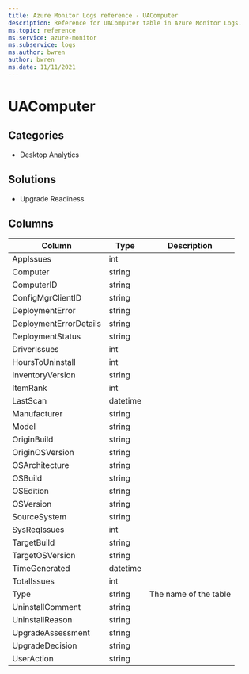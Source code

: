 ```yaml
---
title: Azure Monitor Logs reference - UAComputer
description: Reference for UAComputer table in Azure Monitor Logs.
ms.topic: reference
ms.service: azure-monitor
ms.subservice: logs
ms.author: bwren
author: bwren
ms.date: 11/11/2021
---
```


# UAComputer

 

## Categories

- Desktop Analytics
## Solutions

- Upgrade Readiness




## Columns

| Column | Type | Description |
| --- | --- | --- |
| AppIssues | int |  |
| Computer | string |  |
| ComputerID | string |  |
| ConfigMgrClientID | string |  |
| DeploymentError | string |  |
| DeploymentErrorDetails | string |  |
| DeploymentStatus | string |  |
| DriverIssues | int |  |
| HoursToUninstall | int |  |
| InventoryVersion | string |  |
| ItemRank | int |  |
| LastScan | datetime |  |
| Manufacturer | string |  |
| Model | string |  |
| OriginBuild | string |  |
| OriginOSVersion | string |  |
| OSArchitecture | string |  |
| OSBuild | string |  |
| OSEdition | string |  |
| OSVersion | string |  |
| SourceSystem | string |  |
| SysReqIssues | int |  |
| TargetBuild | string |  |
| TargetOSVersion | string |  |
| TimeGenerated | datetime |  |
| TotalIssues | int |  |
| Type | string | The name of the table |
| UninstallComment | string |  |
| UninstallReason | string |  |
| UpgradeAssessment | string |  |
| UpgradeDecision | string |  |
| UserAction | string |  |
